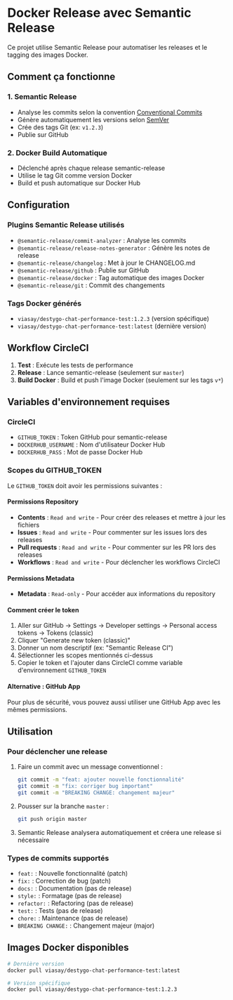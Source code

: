 # Docker Release avec Semantic Release

Ce projet utilise Semantic Release pour automatiser les releases et le tagging des images Docker.

## Comment ça fonctionne

### 1. Semantic Release
- Analyse les commits selon la convention [Conventional Commits](https://www.conventionalcommits.org/)
- Génère automatiquement les versions selon [SemVer](https://semver.org/)
- Crée des tags Git (ex: `v1.2.3`)
- Publie sur GitHub

### 2. Docker Build Automatique
- Déclenché après chaque release semantic-release
- Utilise le tag Git comme version Docker
- Build et push automatique sur Docker Hub

## Configuration

### Plugins Semantic Release utilisés
- `@semantic-release/commit-analyzer` : Analyse les commits
- `@semantic-release/release-notes-generator` : Génère les notes de release
- `@semantic-release/changelog` : Met à jour le CHANGELOG.md
- `@semantic-release/github` : Publie sur GitHub
- `@semantic-release/docker` : Tag automatique des images Docker
- `@semantic-release/git` : Commit des changements

### Tags Docker générés
- `viasay/destygo-chat-performance-test:1.2.3` (version spécifique)
- `viasay/destygo-chat-performance-test:latest` (dernière version)

## Workflow CircleCI

1. **Test** : Exécute les tests de performance
2. **Release** : Lance semantic-release (seulement sur `master`)
3. **Build Docker** : Build et push l'image Docker (seulement sur les tags `v*`)

## Variables d'environnement requises

### CircleCI
- `GITHUB_TOKEN` : Token GitHub pour semantic-release
- `DOCKERHUB_USERNAME` : Nom d'utilisateur Docker Hub
- `DOCKERHUB_PASS` : Mot de passe Docker Hub

### Scopes du GITHUB_TOKEN

Le `GITHUB_TOKEN` doit avoir les permissions suivantes :

#### Permissions Repository
- **Contents** : `Read and write` - Pour créer des releases et mettre à jour les fichiers
- **Issues** : `Read and write` - Pour commenter sur les issues lors des releases
- **Pull requests** : `Read and write` - Pour commenter sur les PR lors des releases
- **Workflows** : `Read and write` - Pour déclencher les workflows CircleCI

#### Permissions Metadata
- **Metadata** : `Read-only` - Pour accéder aux informations du repository

#### Comment créer le token
1. Aller sur GitHub → Settings → Developer settings → Personal access tokens → Tokens (classic)
2. Cliquer "Generate new token (classic)"
3. Donner un nom descriptif (ex: "Semantic Release CI")
4. Sélectionner les scopes mentionnés ci-dessus
5. Copier le token et l'ajouter dans CircleCI comme variable d'environnement `GITHUB_TOKEN`

#### Alternative : GitHub App
Pour plus de sécurité, vous pouvez aussi utiliser une GitHub App avec les mêmes permissions.

## Utilisation

### Pour déclencher une release
1. Faire un commit avec un message conventionnel :
   ```bash
   git commit -m "feat: ajouter nouvelle fonctionnalité"
   git commit -m "fix: corriger bug important"
   git commit -m "BREAKING CHANGE: changement majeur"
   ```

2. Pousser sur la branche `master` :
   ```bash
   git push origin master
   ```

3. Semantic Release analysera automatiquement et créera une release si nécessaire

### Types de commits supportés
- `feat:` : Nouvelle fonctionnalité (patch)
- `fix:` : Correction de bug (patch)
- `docs:` : Documentation (pas de release)
- `style:` : Formatage (pas de release)
- `refactor:` : Refactoring (pas de release)
- `test:` : Tests (pas de release)
- `chore:` : Maintenance (pas de release)
- `BREAKING CHANGE:` : Changement majeur (major)

## Images Docker disponibles

```bash
# Dernière version
docker pull viasay/destygo-chat-performance-test:latest

# Version spécifique
docker pull viasay/destygo-chat-performance-test:1.2.3
```
